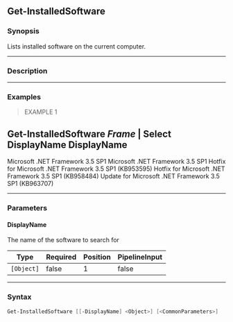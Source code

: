 Get-InstalledSoftware
---------------------

### Synopsis
Lists installed software on the current computer.

---

### Description

---

### Examples
> EXAMPLE 1

Get-InstalledSoftware *Frame* | Select DisplayName
DisplayName
-----------
Microsoft .NET Framework 3.5 SP1
Microsoft .NET Framework 3.5 SP1
Hotfix for Microsoft .NET Framework 3.5 SP1 (KB953595)
Hotfix for Microsoft .NET Framework 3.5 SP1 (KB958484)
Update for Microsoft .NET Framework 3.5 SP1 (KB963707)

---

### Parameters
#### **DisplayName**
The name of the software to search for

|Type      |Required|Position|PipelineInput|
|----------|--------|--------|-------------|
|`[Object]`|false   |1       |false        |

---

### Syntax
```PowerShell
Get-InstalledSoftware [[-DisplayName] <Object>] [<CommonParameters>]
```
